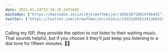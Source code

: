 ```yaml
---
date: 2021-01-24T12:34:29.145168Z
mastodon: ["https://mastodon.social/@jkreeftmeijer/105610718014766492"]
twitter: ["https://twitter.com/jkreeftmeijer/status/1353320261341368320"]
---
```

Calling my ISP, they provide the option to _not_ listen to their waiting music. That sounds helpful, but if you choose it they’ll just keep you listening to a dial tone for fifteen minutes. 🤷‍♂️
